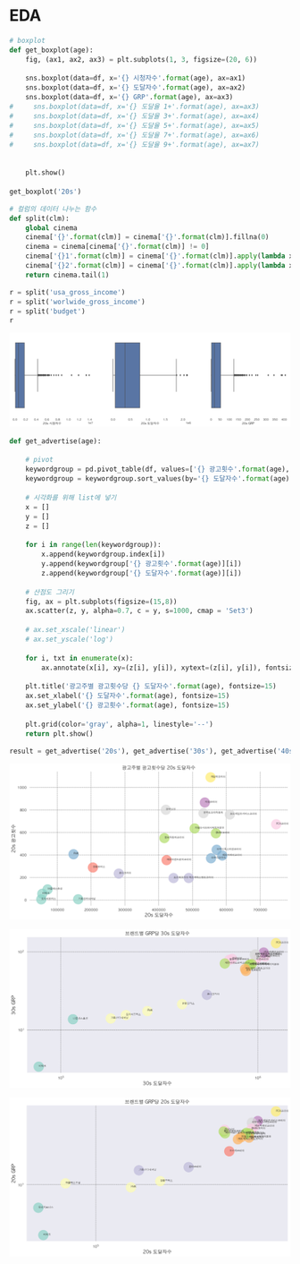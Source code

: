 # EDA

```python
# boxplot
def get_boxplot(age):
    fig, (ax1, ax2, ax3) = plt.subplots(1, 3, figsize=(20, 6))

    sns.boxplot(data=df, x='{} 시청자수'.format(age), ax=ax1)
    sns.boxplot(data=df, x='{} 도달자수'.format(age), ax=ax2)
    sns.boxplot(data=df, x='{} GRP'.format(age), ax=ax3)
#     sns.boxplot(data=df, x='{} 도달율 1+'.format(age), ax=ax3)
#     sns.boxplot(data=df, x='{} 도달율 3+'.format(age), ax=ax4)
#     sns.boxplot(data=df, x='{} 도달율 5+'.format(age), ax=ax5)
#     sns.boxplot(data=df, x='{} 도달율 7+'.format(age), ax=ax6)
#     sns.boxplot(data=df, x='{} 도달율 9+'.format(age), ax=ax7)
    

    plt.show()

get_boxplot('20s')
```

```python
# 컬럼의 데이터 나누는 함수
def split(clm):
    global cinema
    cinema['{}'.format(clm)] = cinema['{}'.format(clm)].fillna(0)
    cinema = cinema[cinema['{}'.format(clm)] != 0]
    cinema['{}1'.format(clm)] = cinema['{}'.format(clm)].apply(lambda x: x.split()[0])
    cinema['{}2'.format(clm)] = cinema['{}'.format(clm)].apply(lambda x: x.split()[1])
    return cinema.tail(1)
```

```python
r = split('usa_gross_income')
r = split('worlwide_gross_income')
r = split('budget')
r
```

![EDA%205075bd5bde92450382883150b43be266/Untitled.png](EDA%205075bd5bde92450382883150b43be266/Untitled.png)

```python
def get_advertise(age):
    
    # pivot
    keywordgroup = pd.pivot_table(df, values=['{} 광고횟수'.format(age),'{} 도달자수'.format(age)], index='Advertiser', aggfunc='mean')
    keywordgroup = keywordgroup.sort_values(by='{} 도달자수'.format(age), ascending=False)
    
    # 시각화를 위해 list에 넣기
    x = []
    y = []
    z = []

    for i in range(len(keywordgroup)):
        x.append(keywordgroup.index[i])
        y.append(keywordgroup['{} 광고횟수'.format(age)][i])
        z.append(keywordgroup['{} 도달자수'.format(age)][i])
        
    # 산점도 그리기
    fig, ax = plt.subplots(figsize=(15,8))
    ax.scatter(z, y, alpha=0.7, c = y, s=1000, cmap = 'Set3')

    # ax.set_xscale('linear')
    # ax.set_yscale('log')

    for i, txt in enumerate(x):
        ax.annotate(x[i], xy=(z[i], y[i]), xytext=(z[i], y[i]), fontsize=8)

    plt.title('광고주별 광고횟수당 {} 도달자수'.format(age), fontsize=15)
    ax.set_xlabel('{} 도달자수'.format(age), fontsize=15)
    ax.set_ylabel('{} 광고횟수'.format(age), fontsize=15)

    plt.grid(color='gray', alpha=1, linestyle='--')
    return plt.show()
```

```python
result = get_advertise('20s'), get_advertise('30s'), get_advertise('40s')
```

![EDA%205075bd5bde92450382883150b43be266/Untitled%201.png](EDA%205075bd5bde92450382883150b43be266/Untitled%201.png)

![EDA%205075bd5bde92450382883150b43be266/Untitled%202.png](EDA%205075bd5bde92450382883150b43be266/Untitled%202.png)

![EDA%205075bd5bde92450382883150b43be266/Untitled%203.png](EDA%205075bd5bde92450382883150b43be266/Untitled%203.png)